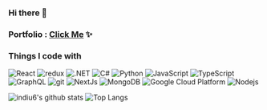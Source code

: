 ### Hi there 👋
### Portfolio : [Click Me](https://indiu6.github.io/portfolio/) ✨ <br>

<h3>Things I code with</h3>
<p>
  <img alt="React" src="https://img.shields.io/badge/-React-45b8d8?style=flat-square&logo=react&logoColor=white" />
  <img alt="redux" src="https://img.shields.io/badge/-Redux-764ABC?style=flat-square&logo=redux&logoColor=white" />
  <img alt=".NET" src="https://img.shields.io/badge/-.Net-430098?style=flat-square&logo=dotNEt&logoColor=white" />
  <img alt="C#" src="https://img.shields.io/badge/-csharp-813cd6?style=flat-square&logo=csharp&logoColor=white" />
  <img alt="Python" src="https://img.shields.io/badge/-Python-356FA2?style=flat-square&logo=Python&logoColor=white" />
  <img alt="JavaScript" src="https://img.shields.io/badge/-JavaScript-007ACC?style=flat-square&logo=JavaScript&logoColor=white" />
  <img alt="TypeScript" src="https://img.shields.io/badge/-TypeScript-007ACC?style=flat-square&logo=typescript&logoColor=white" />  
  <img alt="GraphQL" src="https://img.shields.io/badge/-GraphQL-E10098?style=flat-square&logo=graphql&logoColor=white" />
  <img alt="git" src="https://img.shields.io/badge/-Git-F05032?style=flat-square&logo=git&logoColor=white" />
  <img alt="NextJs" src="https://img.shields.io/badge/-Next.js-ea2845?style=flat-square&logo=nextjs&logoColor=white" />
  <img alt="MongoDB" src="https://img.shields.io/badge/-MongoDB-13aa52?style=flat-square&logo=mongodb&logoColor=white" />
  <img alt="Google Cloud Platform" src="https://img.shields.io/badge/-Google_Cloud_Platform-1a73e8?style=flat-square&logo=google-cloud&logoColor=white" />
  <img alt="Nodejs" src="https://img.shields.io/badge/-Nodejs-43853d?style=flat-square&logo=Node.js&logoColor=white" />
</p>

![indiu6's github stats](https://github-readme-stats.vercel.app/api?username=indiu6&count_private=true&show_icons=true&hide=contribs)
![Top Langs](https://github-readme-stats.vercel.app/api/top-langs/?username=indiu6&layout=compact)
  

<!--
**indiu6/indiu6** is a ✨ _special_ ✨ repository because its `README.md` (this file) appears on your GitHub profile.

Here are some ideas to get you started:

- 🔭 I’m currently working on ...
- 🌱 I’m currently learning ...
- 👯 I’m looking to collaborate on ...
- 🤔 I’m looking for help with ...
- 💬 Ask me about ...
- 📫 How to reach me: ...
- 😄 Pronouns: ...
- ⚡ Fun fact: ...
-->
